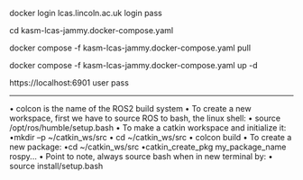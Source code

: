 docker login lcas.lincoln.ac.uk
login
pass

cd kasm-lcas-jammy.docker-compose.yaml

docker compose -f kasm-lcas-jammy.docker-compose.yaml pull

docker compose -f kasm-lcas-jammy.docker-compose.yaml up -d

https://localhost:6901
user
pass







-------

• colcon is the name of the ROS2 build system
• To create a new workspace, first we have to source ROS to bash, the linux shell:
• source /opt/ros/humble/setup.bash
• To make a catkin workspace and initialize it:
•mkdir –p ~/catkin_ws/src
• cd ~/catkin_ws/src
• colcon build
• To create a new package:
•cd ~/catkin_ws/src
•catkin_create_pkg my_package_name rospy...
• Point to note, always source bash when in new terminal by:
• source install/setup.bash
